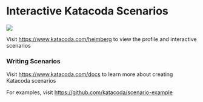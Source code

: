 # Interactive Katacoda Scenarios

[![](http://shields.katacoda.com/katacoda/heimberg/count.svg)](https://www.katacoda.com/heimberg "Get your profile on Katacoda.com")

Visit https://www.katacoda.com/heimberg to view the profile and interactive scenarios

### Writing Scenarios
Visit https://www.katacoda.com/docs to learn more about creating Katacoda scenarios

For examples, visit https://github.com/katacoda/scenario-example
